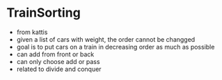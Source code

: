 # TrainSorting
* from kattis
* given a list of cars with weight, the order cannot be changged
* goal is to put cars on a train in decreasing order as much as possible
* can add from front or back
* can only choose add or pass
* related to divide and conquer
